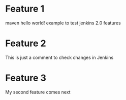 # Feature 1
maven hello world! example to test jenkins 2.0 features

# Feature 2
This is just a comment to check changes in Jenkins

# Feature 3
My second feature comes next
